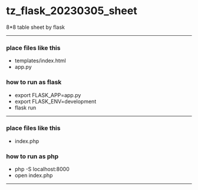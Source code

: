 # tz_flask_20230305_sheet
8*8 table sheet by flask

---

### place files like this
* templates/index.html
* app.py

### how to run as flask
* export FLASK_APP=app.py
* export FLASK_ENV=development
* flask run

---

### place files like this
* index.php

### how to run as php
* php -S localhost:8000
* open index.php

---
